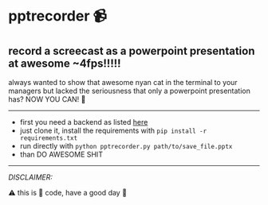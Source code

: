 # pptrecorder :video_camera:
## record a screecast as a powerpoint presentation at awesome ~4fps!!!!!

always wanted to show that awesome nyan cat in the terminal
to your managers but lacked the seriousness that only a
powerpoint presentation has? NOW YOU CAN! :punch:

----------------------
- first you need a backend as listed [here](https://github.com/ponty/pyscreenshot)
- just clone it, install the requirements with `pip install -r requirements.txt`
- run directly with `python pptrecorder.py path/to/save_file.pptx`
- than DO AWESOME SHIT

----------------------
*DISCLAIMER:*

:warning: this is :shit: code, have a good day :hatched_chick:
